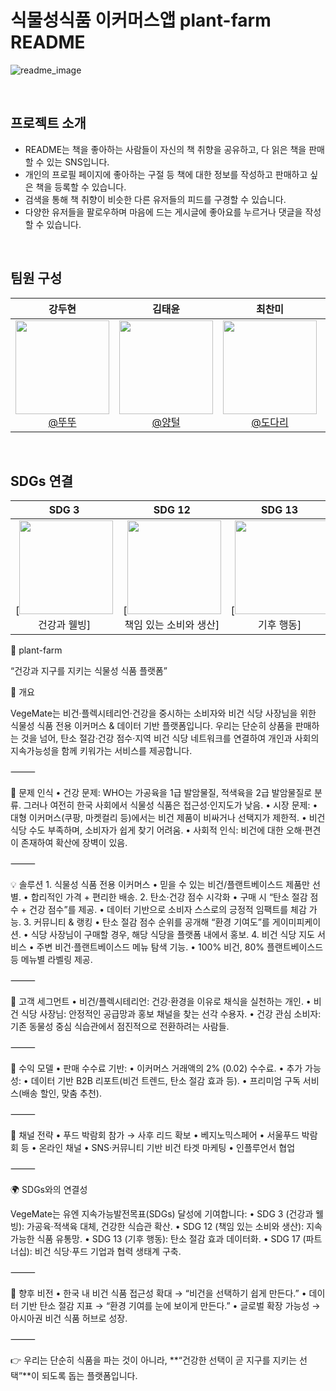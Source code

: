 # 식물성식품 이커머스앱 plant-farm README

![readme_image](https://user-images.githubusercontent.com/112460466/210706312-6a44b60d-a42e-4210-b334-9e5983f70fb3.png)

<br>

## 프로젝트 소개

- README는 책을 좋아하는 사람들이 자신의 책 취향을 공유하고, 다 읽은 책을 판매할 수 있는 SNS입니다.
- 개인의 프로필 페이지에 좋아하는 구절 등 책에 대한 정보를 작성하고 판매하고 싶은 책을 등록할 수 있습니다.
- 검색을 통해 책 취향이 비슷한 다른 유저들의 피드를 구경할 수 있습니다.
- 다양한 유저들을 팔로우하며 마음에 드는 게시글에 좋아요를 누르거나 댓글을 작성할 수 있습니다.

<br>

## 팀원 구성

<div align="center">

| **강두현** | **김태윤** | **최찬미** | **지창언** |
| :------: |  :------: | :------: | :------: |
| [<img src="https://avatars.githubusercontent.com/u/106502312?v=4" height=150 width=150> <br/> @뚜뚜](https://github.com/ocean1229-github) | [<img src="https://avatars.githubusercontent.com/u/112460466?v=4" height=150 width=150> <br/> @양털](https://github.com/k0278kim) | [<img src="https://avatars.githubusercontent.com/u/112460506?v=4" height=150 width=150> <br/> @도다리](https://github.com/) | [<img src="https://avatars.githubusercontent.com/u/76766459?v=4" height=150 width=150> <br/> @찾고있습니다.]() |

</div>

<br>

## SDGs 연결

<div align="center">

| **SDG 3** | **SDG 12** | **SDG 13** | **SDG 17** |
| :------: |  :------: | :------: | :------: |
| [<img src="https://avatars.githubusercontent.com/u/106502312?v=4" height=150 width=150> <br/> 건강과 웰빙] | [<img src="https://avatars.githubusercontent.com/u/112460466?v=4" height=150 width=150> <br/> 책임 있는 소비와 생산] | [<img src="https://avatars.githubusercontent.com/u/112460506?v=4" height=150 width=150> <br/> 기후 행동] | [<img src="https://avatars.githubusercontent.com/u/76766459?v=4" height=150 width=150> <br/> 파트너십] |

</div>

🌱 plant-farm

“건강과 지구를 지키는 식물성 식품 플랫폼”

📌 개요

VegeMate는 비건·플렉시테리언·건강을 중시하는 소비자와 비건 식당 사장님을 위한 식물성 식품 전용 이커머스 & 데이터 기반 플랫폼입니다.
우리는 단순히 상품을 판매하는 것을 넘어, 탄소 절감·건강 점수·지역 비건 식당 네트워크를 연결하여 개인과 사회의 지속가능성을 함께 키워가는 서비스를 제공합니다.

⸻

🚩 문제 인식
	•	건강 문제: WHO는 가공육을 1급 발암물질, 적색육을 2급 발암물질로 분류. 그러나 여전히 한국 사회에서 식물성 식품은 접근성·인지도가 낮음.
	•	시장 문제:
	•	대형 이커머스(쿠팡, 마켓컬리 등)에서는 비건 제품이 비싸거나 선택지가 제한적.
	•	비건 식당 수도 부족하며, 소비자가 쉽게 찾기 어려움.
	•	사회적 인식: 비건에 대한 오해·편견이 존재하여 확산에 장벽이 있음.

⸻

💡 솔루션
	1.	식물성 식품 전용 이커머스
	•	믿을 수 있는 비건/플랜트베이스드 제품만 선별.
	•	합리적인 가격 + 편리한 배송.
	2.	탄소·건강 점수 시각화
	•	구매 시 “탄소 절감 점수 + 건강 점수”를 제공.
	•	데이터 기반으로 소비자 스스로의 긍정적 임팩트를 체감 가능.
	3.	커뮤니티 & 랭킹
	•	탄소 절감 점수 순위를 공개해 “환경 기여도”를 게이미피케이션.
	•	식당 사장님이 구매할 경우, 해당 식당을 플랫폼 내에서 홍보.
	4.	비건 식당 지도 서비스
	•	주변 비건·플랜트베이스드 메뉴 탐색 기능.
	•	100% 비건, 80% 플랜트베이스드 등 메뉴별 라벨링 제공.

⸻

🎯 고객 세그먼트
	•	비건/플렉시테리언: 건강·환경을 이유로 채식을 실천하는 개인.
	•	비건 식당 사장님: 안정적인 공급망과 홍보 채널을 찾는 선각 수용자.
	•	건강 관심 소비자: 기존 동물성 중심 식습관에서 점진적으로 전환하려는 사람들.

⸻

💸 수익 모델
	•	판매 수수료 기반:
	•	이커머스 거래액의 2% (0.02) 수수료.
	•	추가 가능성:
	•	데이터 기반 B2B 리포트(비건 트렌드, 탄소 절감 효과 등).
	•	프리미엄 구독 서비스(배송 할인, 맞춤 추천).

⸻

📣 채널 전략
	•	푸드 박람회 참가 → 사후 리드 확보
	•	베지노믹스페어
	•	서울푸드 박람회 등
	•	온라인 채널
	•	SNS·커뮤니티 기반 비건 타겟 마케팅
	•	인플루언서 협업

⸻

🌍 SDGs와의 연결성

VegeMate는 유엔 지속가능발전목표(SDGs) 달성에 기여합니다:
	•	SDG 3 (건강과 웰빙): 가공육·적색육 대체, 건강한 식습관 확산.
	•	SDG 12 (책임 있는 소비와 생산): 지속 가능한 식품 유통망.
	•	SDG 13 (기후 행동): 탄소 절감 효과 데이터화.
	•	SDG 17 (파트너십): 비건 식당·푸드 기업과 협력 생태계 구축.

⸻

🚀 향후 비전
	•	한국 내 비건 식품 접근성 확대 → “비건을 선택하기 쉽게 만든다.”
	•	데이터 기반 탄소 절감 지표 → “환경 기여를 눈에 보이게 만든다.”
	•	글로벌 확장 가능성 → 아시아권 비건 식품 허브로 성장.

⸻

👉 우리는 단순히 식품을 파는 것이 아니라, **“건강한 선택이 곧 지구를 지키는 선택”**이 되도록 돕는 플랫폼입니다.